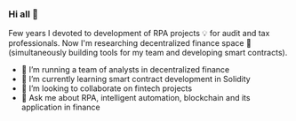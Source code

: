 ### Hi all 👋

Few years I devoted to development of RPA projects :bulb: for audit and tax professionals. Now I'm researching decentralized finance space :satellite: (simultaneously building tools for my team and developing smart contracts). 

- :office: I’m running a team of analysts in decentralized finance
- 🌱 I’m currently learning smart contract development in Solidity
- 👯 I’m looking to collaborate on fintech projects
- 💬 Ask me about RPA, intelligent automation, blockchain and its application in finance
